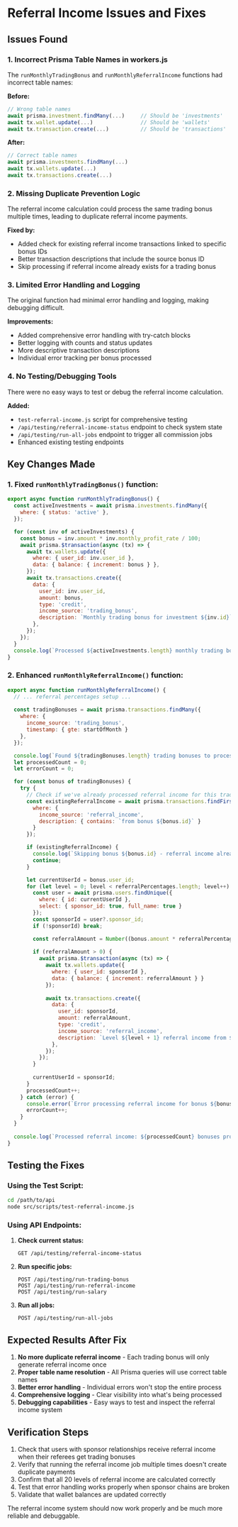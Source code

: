 # Referral Income Issues and Fixes

## Issues Found

### 1. **Incorrect Prisma Table Names in workers.js**
The `runMonthlyTradingBonus` and `runMonthlyReferralIncome` functions had incorrect table names:

**Before:**
```javascript
// Wrong table names
await prisma.investment.findMany(...)     // Should be 'investments'
await tx.wallet.update(...)               // Should be 'wallets'  
await tx.transaction.create(...)          // Should be 'transactions'
```

**After:**
```javascript
// Correct table names
await prisma.investments.findMany(...)
await tx.wallets.update(...)
await tx.transactions.create(...)
```

### 2. **Missing Duplicate Prevention Logic**
The referral income calculation could process the same trading bonus multiple times, leading to duplicate referral income payments.

**Fixed by:**
- Added check for existing referral income transactions linked to specific bonus IDs
- Better transaction descriptions that include the source bonus ID
- Skip processing if referral income already exists for a trading bonus

### 3. **Limited Error Handling and Logging**
The original function had minimal error handling and logging, making debugging difficult.

**Improvements:**
- Added comprehensive error handling with try-catch blocks
- Better logging with counts and status updates
- More descriptive transaction descriptions
- Individual error tracking per bonus processed

### 4. **No Testing/Debugging Tools**
There were no easy ways to test or debug the referral income calculation.

**Added:**
- `test-referral-income.js` script for comprehensive testing
- `/api/testing/referral-income-status` endpoint to check system state
- `/api/testing/run-all-jobs` endpoint to trigger all commission jobs
- Enhanced existing testing endpoints

## Key Changes Made

### 1. Fixed `runMonthlyTradingBonus()` function:
```javascript
export async function runMonthlyTradingBonus() {
  const activeInvestments = await prisma.investments.findMany({
    where: { status: 'active' },
  });

  for (const inv of activeInvestments) {
    const bonus = inv.amount * inv.monthly_profit_rate / 100;
    await prisma.$transaction(async (tx) => {
      await tx.wallets.update({
        where: { user_id: inv.user_id },
        data: { balance: { increment: bonus } },
      });
      await tx.transactions.create({
        data: {
          user_id: inv.user_id, 
          amount: bonus, 
          type: 'credit', 
          income_source: 'trading_bonus',
          description: `Monthly trading bonus for investment ${inv.id}`,
        },
      });
    });
  }
  console.log(`Processed ${activeInvestments.length} monthly trading bonuses.`);
}
```

### 2. Enhanced `runMonthlyReferralIncome()` function:
```javascript
export async function runMonthlyReferralIncome() {
  // ... referral percentages setup ...
  
  const tradingBonuses = await prisma.transactions.findMany({
    where: { 
      income_source: 'trading_bonus', 
      timestamp: { gte: startOfMonth } 
    },
  });

  console.log(`Found ${tradingBonuses.length} trading bonuses to process for referral income.`);
  let processedCount = 0;
  let errorCount = 0;

  for (const bonus of tradingBonuses) {
    try {
      // Check if we've already processed referral income for this trading bonus
      const existingReferralIncome = await prisma.transactions.findFirst({
        where: {
          income_source: 'referral_income',
          description: { contains: `from bonus ${bonus.id}` }
        }
      });

      if (existingReferralIncome) {
        console.log(`Skipping bonus ${bonus.id} - referral income already processed`);
        continue;
      }

      let currentUserId = bonus.user_id;
      for (let level = 0; level < referralPercentages.length; level++) {
        const user = await prisma.users.findUnique({ 
          where: { id: currentUserId }, 
          select: { sponsor_id: true, full_name: true } 
        });
        const sponsorId = user?.sponsor_id;
        if (!sponsorId) break;

        const referralAmount = Number((bonus.amount * referralPercentages[level] / 100).toFixed(2));
        
        if (referralAmount > 0) {
          await prisma.$transaction(async (tx) => {
            await tx.wallets.update({ 
              where: { user_id: sponsorId }, 
              data: { balance: { increment: referralAmount } } 
            });
            
            await tx.transactions.create({
              data: {
                user_id: sponsorId, 
                amount: referralAmount, 
                type: 'credit', 
                income_source: 'referral_income',
                description: `Level ${level + 1} referral income from ${user?.full_name || 'user'} (from bonus ${bonus.id})`,
              },
            });
          });
        }
        
        currentUserId = sponsorId;
      }
      processedCount++;
    } catch (error) {
      console.error(`Error processing referral income for bonus ${bonus.id}:`, error);
      errorCount++;
    }
  }
  
  console.log(`Processed referral income: ${processedCount} bonuses processed, ${errorCount} errors.`);
}
```

## Testing the Fixes

### Using the Test Script:
```bash
cd /path/to/api
node src/scripts/test-referral-income.js
```

### Using API Endpoints:
1. **Check current status:**
   ```
   GET /api/testing/referral-income-status
   ```

2. **Run specific jobs:**
   ```
   POST /api/testing/run-trading-bonus
   POST /api/testing/run-referral-income
   POST /api/testing/run-salary
   ```

3. **Run all jobs:**
   ```
   POST /api/testing/run-all-jobs
   ```

## Expected Results After Fix

1. **No more duplicate referral income** - Each trading bonus will only generate referral income once
2. **Proper table name resolution** - All Prisma queries will use correct table names
3. **Better error handling** - Individual errors won't stop the entire process
4. **Comprehensive logging** - Clear visibility into what's being processed
5. **Debugging capabilities** - Easy ways to test and inspect the referral income system

## Verification Steps

1. Check that users with sponsor relationships receive referral income when their referees get trading bonuses
2. Verify that running the referral income job multiple times doesn't create duplicate payments
3. Confirm that all 20 levels of referral income are calculated correctly
4. Test that error handling works properly when sponsor chains are broken
5. Validate that wallet balances are updated correctly

The referral income system should now work properly and be much more reliable and debuggable.